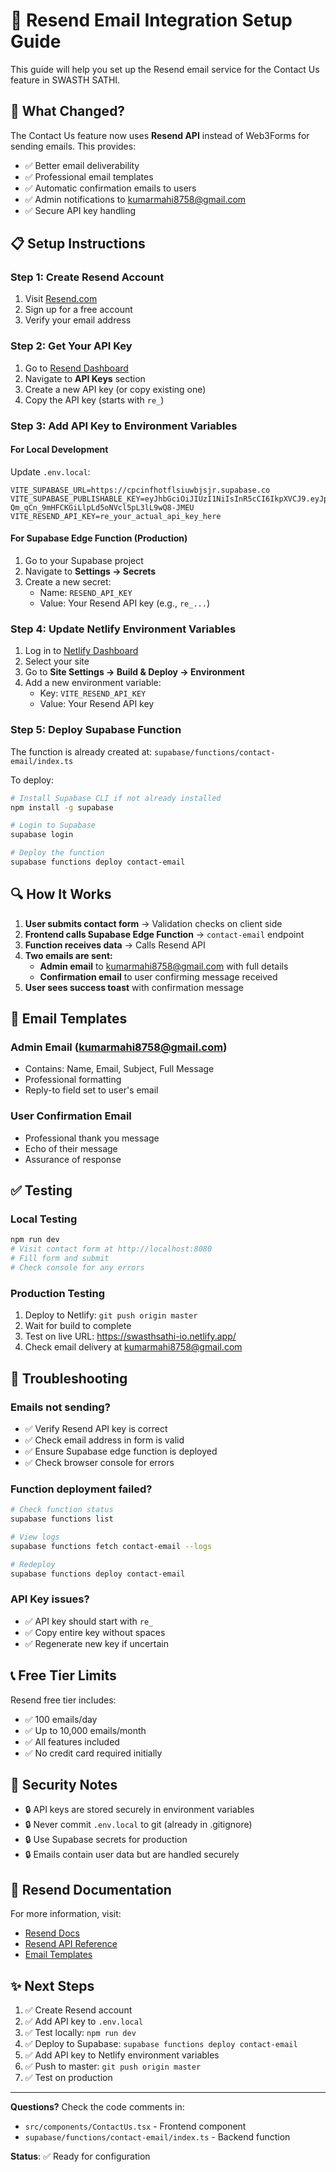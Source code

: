 # 📧 Resend Email Integration Setup Guide

This guide will help you set up the Resend email service for the Contact Us feature in SWASTH SATHI.

## 🚀 What Changed?

The Contact Us feature now uses **Resend API** instead of Web3Forms for sending emails. This provides:
- ✅ Better email deliverability
- ✅ Professional email templates
- ✅ Automatic confirmation emails to users
- ✅ Admin notifications to kumarmahi8758@gmail.com
- ✅ Secure API key handling

## 📋 Setup Instructions

### Step 1: Create Resend Account
1. Visit [Resend.com](https://resend.com)
2. Sign up for a free account
3. Verify your email address

### Step 2: Get Your API Key
1. Go to [Resend Dashboard](https://dashboard.resend.com)
2. Navigate to **API Keys** section
3. Create a new API key (or copy existing one)
4. Copy the API key (starts with `re_`)

### Step 3: Add API Key to Environment Variables

#### For Local Development
Update `.env.local`:
```env
VITE_SUPABASE_URL=https://cpcinfhotflsiuwbjsjr.supabase.co
VITE_SUPABASE_PUBLISHABLE_KEY=eyJhbGciOiJIUzI1NiIsInR5cCI6IkpXVCJ9.eyJpc3MiOiJzdXBhYmFzZSIsInJlZiI6ImNwY2luZmhvdGZsc2l1d2Jqc2pyIiwicm9sZSI6ImFub24iLCJpYXQiOjE3Mjk3MDk3NDcsImV4cCI6MjA0NTI4NTc0N30.E-Qm_qCn_9mHFCKGiLlpLd5oNVcl5pL3lL9wQ8-JMEU
VITE_RESEND_API_KEY=re_your_actual_api_key_here
```

#### For Supabase Edge Function (Production)
1. Go to your Supabase project
2. Navigate to **Settings → Secrets**
3. Create a new secret:
   - Name: `RESEND_API_KEY`
   - Value: Your Resend API key (e.g., `re_...`)

### Step 4: Update Netlify Environment Variables
1. Log in to [Netlify Dashboard](https://app.netlify.com)
2. Select your site
3. Go to **Site Settings → Build & Deploy → Environment**
4. Add a new environment variable:
   - Key: `VITE_RESEND_API_KEY`
   - Value: Your Resend API key

### Step 5: Deploy Supabase Function
The function is already created at: `supabase/functions/contact-email/index.ts`

To deploy:
```bash
# Install Supabase CLI if not already installed
npm install -g supabase

# Login to Supabase
supabase login

# Deploy the function
supabase functions deploy contact-email
```

## 🔍 How It Works

1. **User submits contact form** → Validation checks on client side
2. **Frontend calls Supabase Edge Function** → `contact-email` endpoint
3. **Function receives data** → Calls Resend API
4. **Two emails are sent:**
   - **Admin email** to kumarmahi8758@gmail.com with full details
   - **Confirmation email** to user confirming message received
5. **User sees success toast** with confirmation message

## 📧 Email Templates

### Admin Email (kumarmahi8758@gmail.com)
- Contains: Name, Email, Subject, Full Message
- Professional formatting
- Reply-to field set to user's email

### User Confirmation Email
- Professional thank you message
- Echo of their message
- Assurance of response

## ✅ Testing

### Local Testing
```bash
npm run dev
# Visit contact form at http://localhost:8080
# Fill form and submit
# Check console for any errors
```

### Production Testing
1. Deploy to Netlify: `git push origin master`
2. Wait for build to complete
3. Test on live URL: https://swasthsathi-io.netlify.app/
4. Check email delivery at kumarmahi8758@gmail.com

## 🐛 Troubleshooting

### Emails not sending?
- ✅ Verify Resend API key is correct
- ✅ Check email address in form is valid
- ✅ Ensure Supabase edge function is deployed
- ✅ Check browser console for errors

### Function deployment failed?
```bash
# Check function status
supabase functions list

# View logs
supabase functions fetch contact-email --logs

# Redeploy
supabase functions deploy contact-email
```

### API Key issues?
- ✅ API key should start with `re_`
- ✅ Copy entire key without spaces
- ✅ Regenerate new key if uncertain

## 📞 Free Tier Limits

Resend free tier includes:
- ✅ 100 emails/day
- ✅ Up to 10,000 emails/month
- ✅ All features included
- ✅ No credit card required initially

## 🔐 Security Notes

- 🔒 API keys are stored securely in environment variables
- 🔒 Never commit `.env.local` to git (already in .gitignore)
- 🔒 Use Supabase secrets for production
- 🔒 Emails contain user data but are handled securely

## 📝 Resend Documentation

For more information, visit:
- [Resend Docs](https://resend.com/docs)
- [Resend API Reference](https://resend.com/docs/api-reference)
- [Email Templates](https://resend.com/docs/templates)

## ✨ Next Steps

1. ✅ Create Resend account
2. ✅ Add API key to `.env.local`
3. ✅ Test locally: `npm run dev`
4. ✅ Deploy to Supabase: `supabase functions deploy contact-email`
5. ✅ Add API key to Netlify environment variables
6. ✅ Push to master: `git push origin master`
7. ✅ Test on production

---

**Questions?** Check the code comments in:
- `src/components/ContactUs.tsx` - Frontend component
- `supabase/functions/contact-email/index.ts` - Backend function

**Status**: ✅ Ready for configuration
